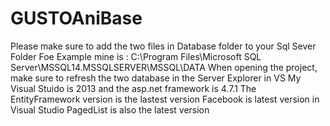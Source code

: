 # GUSTOAniBase
Please make sure to add the two files in Database folder to your Sql Sever Folder
Foe Example mine is : C:\Program Files\Microsoft SQL Server\MSSQL14.MSSQLSERVER\MSSQL\DATA
When opening the project, make sure to refresh the two database in the Server Explorer in VS
My Visual Stuido is 2013 and the asp.net framework is 4.7.1
The EntityFramework version is the lastest version
Facebook is latest version in Visual Studio
PagedList is also the latest version
